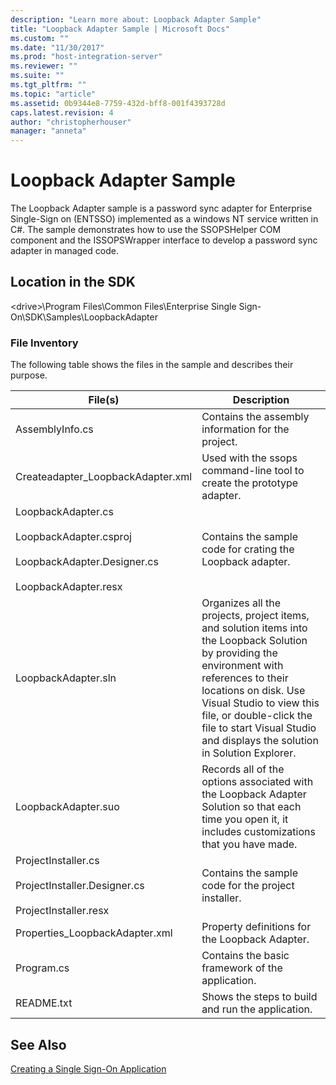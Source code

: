 ```yaml
---
description: "Learn more about: Loopback Adapter Sample"
title: "Loopback Adapter Sample | Microsoft Docs"
ms.custom: ""
ms.date: "11/30/2017"
ms.prod: "host-integration-server"
ms.reviewer: ""
ms.suite: ""
ms.tgt_pltfrm: ""
ms.topic: "article"
ms.assetid: 0b9344e8-7759-432d-bff8-001f4393728d
caps.latest.revision: 4
author: "christopherhouser"
manager: "anneta"
---
```

# Loopback Adapter Sample
The Loopback Adapter sample is a password sync adapter for Enterprise Single-Sign on (ENTSSO) implemented as a windows NT service written in C#. The sample demonstrates how to use the SSOPSHelper COM component and the ISSOPSWrapper interface to develop a password sync adapter in managed code.  
  
## Location in the SDK  
 \<drive>\Program Files\Common Files\Enterprise Single Sign-On\SDK\Samples\LoopbackAdapter  
  
### File Inventory  
 The following table shows the files in the sample and describes their purpose.  
  
|File(s)|Description|  
|---------------|-----------------|  
|AssemblyInfo.cs|Contains the assembly information for the project.|  
|Createadapter_LoopbackAdapter.xml|Used with the ssops command-line tool to create the prototype adapter.|  
|LoopbackAdapter.cs<br /><br /> LoopbackAdapter.csproj<br /><br /> LoopbackAdapter.Designer.cs<br /><br /> LoopbackAdapter.resx|Contains the sample code for crating the Loopback adapter.|  
|LoopbackAdapter.sln|Organizes all the projects, project items, and solution items into the Loopback Solution by providing the environment with references to their locations on disk. Use Visual Studio to view this file, or double-click the file to start Visual Studio  and displays the solution in Solution Explorer.|  
|LoopbackAdapter.suo|Records all of the options associated with the Loopback Adapter Solution so that each time you open it, it includes customizations that you have made.|  
|ProjectInstaller.cs<br /><br /> ProjectInstaller.Designer.cs<br /><br /> ProjectInstaller.resx|Contains the sample code for the project installer.|  
|Properties_LoopbackAdapter.xml|Property definitions for the Loopback Adapter.|  
|Program.cs|Contains the basic framework of the application.|  
|README.txt|Shows the steps to build and run the application.|  
  
## See Also  
 [Creating a Single Sign-On Application](../esso/creating-a-single-sign-on-application.md)
